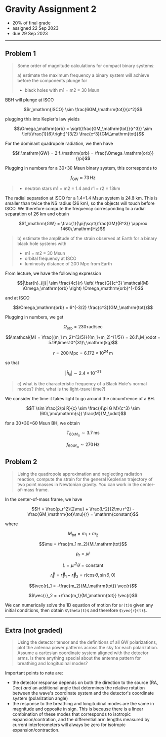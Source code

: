 # Gravity Assignment 2

  * 20% of final grade
  * assigned 22 Sep 2023
  * due 29 Sep 2023

---

## Problem 1

> Some order of magnitude calculations for compact binary systems:
> 
> a) estimate the maximum frequency a binary system will achieve before the components plunge for
> 
>  - black holes with m1 = m2 = 30 Msun

BBH will plunge at ISCO

```math
r_\mathrm{ISCO} \sim \frac{6GM_\mathrm{tot}}{c^2}
```

plugging this into Kepler's law yields

```math
\Omega_\mathrm{orb} = \sqrt{\frac{GM_\mathrm{tot}}{r^3}} \sim \left(\frac{1}{6}\right)^{3/2} \frac{c^3}{GM_\mathrm{tot}}
```

For the dominant quadrupole radiation, we then have

```math
f_\mathrm{GW} = 2 f_\mathrm{orb} = \frac{\Omega_\mathrm{orb}}{\pi}
```

Plugging in numbers for a 30+30 Msun binary system, this corresponds to

```math
f_\mathrm{GW} \approx 73\,\mathrm{Hz}
```

>  - neutron stars m1 = m2 = 1.4 and r1 = r2 = 13km

The radial separation at ISCO for a 1.4+1.4 Msun system is 24.8 km. This is smaller than twice the NS radius (26 km), so the objects will touch before ISCO.
We therefore compute the frequency corresponding to a radial separation of 26 km and obtain

```math
f_\mathrm{GW} = \frac{1}{\pi}\sqrt{\frac{GM}{R^3}} \approx 1460\,\mathrm{Hz}
```

> b) estimate the amplitude of the strain observed at Earth for a binary black hole systems with
>
>   - m1 = m2 = 30 Msun
>   - orbital frequency at ISCO
>   - luminosity distance of 200 Mpc from Earth

From lecture, we have the following expression

```math
|\bar{h}_{ij}| \sim \frac{4c}{r} \left( \frac{G}{c^3} \mathcal{M} \Omega_\mathrm{orb} \right) \Omega_\mathrm{orb}^{-1}
```

and at ISCO

```math
\Omega_\mathrm{orb} = 6^{-3/2} \frac{c^3}{GM_\mathrm{tot}}
```

Plugging in numbers, we get

```math
\Omega_\mathrm{orb} = 230\,\mathrm{rad/sec}
```

```math
\mathcal{M} = \frac{(m_1 m_2)^{3/5}}{(m_1+m_2)^{1/5}} = 26.1\,M_\odot = 5.19\times10^{31}\,\mathrm{kg}
```

```math
r = 200\,\mathrm{Mpc} = 6.172 \times 10^{24}\,\mathrm{m}
```

so that

```math
|\bar{h}_{ij}| \sim 2.4 \times 10^{-21}
```

> c) what is the characteristic frequency of a Black Hole's normal modes? (hint, what is the light-travel time?)

We consider the time it takes light to go around the circumfrence of a BH.

```math
T \sim \frac{2\pi R}{c} \sim \frac{4\pi G M}{c^3} \sim (60\,\mu\mathrm{s}) \frac{M}{M_\odot}
```

for a 30+30=60 Msun BH, we obtain

```math
T_{60\,M_\odot} \sim 3.7\,\mathrm{ms}
```

```math
f_{60\,M_\odot} \sim 270\,\mathrm{Hz}
```

## Problem 2

> Using the quadropole approximation and neglecting radiation reaction, compute the strain for the general Keplerian trajectory of two point masses in Newtonian gravity. You can work in the center-of-mass frame.

In the center-of-mass frame, we have

```math
H = \frac{p_r^2}{2\mu} + \frac{L^2}{2\mu r^2} - \frac{GM_\mathrm{tot}\mu}{r} = \mathrm{constant}
```

where

```math
M_\mathrm{tot} = m_1 + m_2
```

```math
\mu = \frac{m_1 m_2}{M_\mathrm{tot}
```

```math
p_r = \mu \dot{r}
```

```math
L = \mu r^2 \dot{\theta} = \mathrm{constant}
```

```math
\vec{r} = \vec{r}_1 - \vec{r}_2 = r (\cos\theta, \sin\theta, 0)
```

```math
\vec{r}_1 = -\frac{m_2}{M_\mathrm{tot}} \vec{r}
```

```math
\vec{r}_2 = +\frac{m_1}{M_\mathrm{tot}} \vec{r}
```

We can numerically solve the 1D equation of motion for `$r(t)$` given any initial conditions, then obtain `$\theta(t)$` and therefore `$\vec{r}(t)$`.

---

## Extra (not graded)

> Using the detector tensor and the definitions of all GW polarizations, plot the antenna power patterns across the sky for each polarization. Assume a cartesian coordinate system aligned with the detector arms. Is there anything special about the antenna pattern for breathing and longitudinal modes?

Important points to note are:

  * the detector response depends on both the direction to the source (RA, Dec) *and* an additional angle that determines the relative rotation between the wave's coordinate system and the detector's coordinate system (polarization angle)
  * the response to the breathing and longitudinal modes are the same in magnitude and opposite in sign. This is because there is a linear combination of these modes that corresponds to isotropic expansion/contration, and the differential arm lengths measured by current interferometers will always be zero for isotropic expansion/contraction.
